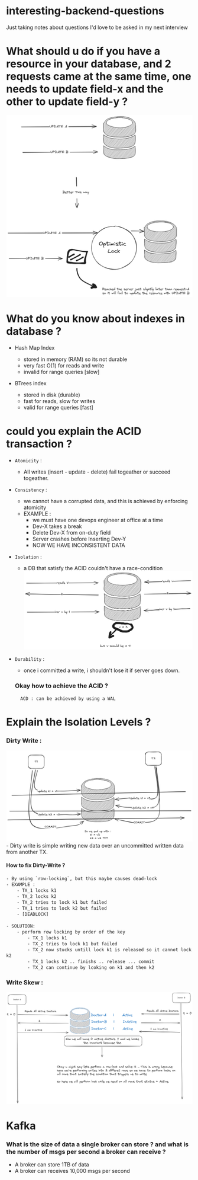 # interesting-backend-questions
Just taking notes about questions I'd love to be asked in my next interview 

# What should u do if you have a resource in your database, and 2 requests came at the same time, one needs to update field-x and the other to update field-y ?
![optimistic lock](optimistic-lock.png)

# What do you know about indexes in database ?
- Hash Map Index 
    - stored in memory (RAM) so its not durable 
    - very fast O(1) for reads and write 
    - invalid for range queries [slow]

- BTrees index 
    - stored in disk (durable)
    - fast for reads, slow for writes 
    - valid for range queries [fast]

# could you explain the ACID transaction ?
- `Atomicity` :
    - All writes (insert - update - delete) fail togeather or succeed togeather.

- `Consistency` : 
    - we cannot have a corrupted data, and this is achieved by enforcing atomicity 
    - EXAMPLE : 
        * we must have one devops engineer at office at a time 
        * Dev-X takes a break 
        * Delete Dev-X from on-duty field 
        * Server crashes before Inserting Dev-Y 
        * NOW WE HAVE INCONSISTENT DATA 

- `Isolation` : 
    - a DB that satisfy the ACID couldn't have a race-condition 
    ![alt text](non-isolated-tx.png)

- `Durability` : 
    - once i committed a write, i shouldn't lose it if server goes down.

    ### Okay how to achieve the ACID ?
        ACD : can be achieved by using a WAL 

# Explain the Isolation Levels ?
### Dirty Write :
![](dirty-writes.png)
    - Dirty write is simple writing new data over an uncommitted written data from another TX.

#### How to fix Dirty-Write ?
    - By using `row-locking`, but this maybe causes dead-lock 
    - EXAMPLE : 
        - TX_1 locks k1 
        - TX_2 locks k2 
        - TX_2 tries to lock k1 but failed 
        - TX_1 tries to lock k2 but failed 
        - [DEADLOCK]

    - SOLUTION: 
        - perform row locking by order of the key 
            - TX_1 locks k1 
            - TX_2 tries to lock k1 but failed 
            - TX_2 now stucks untill lock k1 is released so it cannot lock k2  
            - TX_1 locks k2 .. finishs .. release ... commit 
            - TX_2 can continue by lcoking on k1 and then k2  

### Write Skew : 
![](skew-write.png)

# Kafka 
### What is the size of data a single broker can store ? and what is the number of msgs per second a broker can receive ?
- A broker can store 1TB of data
- A broker can receives 10,000 msgs per second